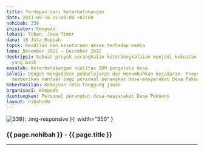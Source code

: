 ```yaml
---
title: Terdepan dari Keterbelakangan
date: 2011-09-16 11:08:00 +07:00
nohibah: 338
inisiator: Kompede
lokasi: Tuban, Jawa Timur
dana: 10 Juta Rupiah
topik: Keadilan dan kesetaraan akses terhadap media
lama: Desember 2011 – Desember 2012
deskripsi: Sebuah proyek perangkaian keterbengkalaian menjadi kekuatan dengan pengelolaan
  yang baik
masalah: Keterbelakangan kualitas SDM pengelola desa
solusi: Dengan mengadakan pembelajaran dan menumbuhkan kesadaran. Proyek ini akan
  memberikan manfaat bagi personal perangkat desa-masyarakat Desa Pekuwon
keberhasilan: Kemajuan rasa tanggung jawab
organisasi: Kompede
diuntungkan: Personal perangkat desa-masyarakat Desa Pekuwon 
layout: hibahcmb
---
```


![338](/static/img/hibahcmb/338.png){: .img-responsive }{: width="350" }

### {{ page.nohibah }} - {{ page.title }}

---
